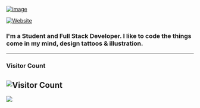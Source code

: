 [![image](https://user-images.githubusercontent.com/55292853/90651791-13c80b80-e25b-11ea-89f9-e012484242ba.png)](https://meetxpress.tech/)

[![Website](https://img.shields.io/website?label=meetxpress.tech&style=for-the-badge&url=http%3A%2F%2Fmeetxpress.tech)](https://meetxpress.tech/)
<!--[![Twitter Follow](https://img.shields.io/twitter/follow/kuchbhimeet?color=1DA1F2&logo=twitter&style=for-the-badge)](https://twitter.com/intent/follow?original_referer=https%3A%2F%2Fgithub.com%2FMeetPatel&screen_name=kuchbhimeete)-->

### I'm a Student and Full Stack Developer. I like to code the things come in my mind, design tattoos & illustration.
---
### Visitor Count
![Visitor Count](https://profile-counter.glitch.me/meetxpress/count.svg)
---
![](https://github-profile-summary-cards.vercel.app/api/cards/stats?username=meetxpress&theme=github_dark)
<!--
<img align="left" alt="Meet Patel's Github Stats" src="https://github-readme-stats.codestackr.vercel.app/api?username=meetxpress&show_icons=true&hide_border=false&theme=radical"/>

[![](https://raw.githubusercontent.com/vn7n24fzkq/github-profile-summary-cards-example/master/profile-summary-card-output/github_dark/3-stats.svg)](https://github.com/vn7n24fzkq/github-profile-summary-cards) 

-->
[website]: https://meetxpress.tech/
[liveProject]: http://9to9veggie.in/
[twitter]: https://twitter.com/kuchbhimeet
[instagram]: https://instagram.com/meetxpress
[linkedin]: https://linkedin.com/in/meetxpress
[snapchat]: https://snapchat.com/add/m_mv99
[medium]: https://medium.com/@pmeet7895
